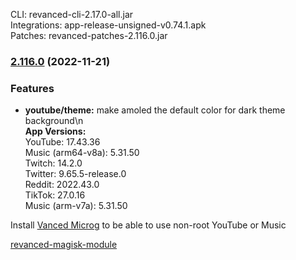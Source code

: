 CLI: revanced-cli-2.17.0-all.jar  
Integrations: app-release-unsigned-v0.74.1.apk  
Patches: revanced-patches-2.116.0.jar  

### [2.116.0](https://github.com/revanced/revanced-patches/compare/v2.115.0...v2.116.0) (2022-11-21)
### Features
* **youtube/theme:** make amoled the default color for dark theme background\n  
**App Versions:**  
YouTube: 17.43.36  
Music (arm64-v8a): 5.31.50  
Twitch: 14.2.0  
Twitter: 9.65.5-release.0  
Reddit: 2022.43.0  
TikTok: 27.0.16  
Music (arm-v7a): 5.31.50  

Install [Vanced Microg](https://github.com/TeamVanced/VancedMicroG/releases) to be able to use non-root YouTube or Music  

[revanced-magisk-module](https://github.com/j-hc/revanced-magisk-module)  
